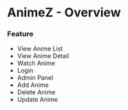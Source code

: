 # AnimeZ - Overview

### Feature
* View Anime List
* View Anime Detail
* Watch Anime
* Login
* Admin Panel
* Add Anime
* Delete Anime
* Update Anime




